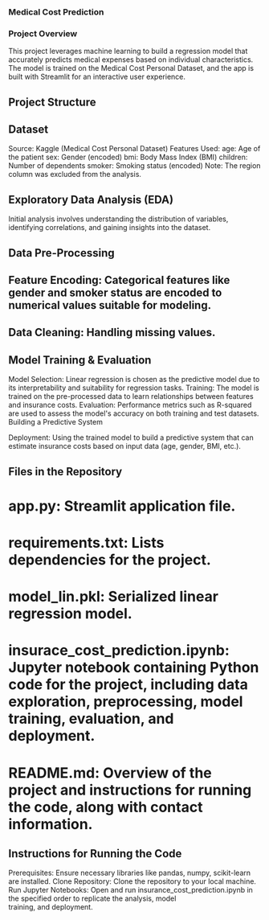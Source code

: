 ### Medical Cost Prediction
### Project Overview

This project leverages machine learning to build a regression model that accurately predicts medical expenses based on individual characteristics. The model is trained on the Medical Cost Personal Dataset, and the app is built with Streamlit for an interactive user experience.

## Project Structure
## Dataset

Source: Kaggle (Medical Cost Personal Dataset)
Features Used:
age: Age of the patient
sex: Gender (encoded)
bmi: Body Mass Index (BMI)
children: Number of dependents
smoker: Smoking status (encoded)
Note: The region column was excluded from the analysis.
## Exploratory Data Analysis (EDA)
Initial analysis involves understanding the distribution of variables, identifying correlations, and gaining insights into the dataset.
## Data Pre-Processing

## Feature Encoding: Categorical features like gender and smoker status are encoded to numerical values suitable for modeling.
## Data Cleaning: Handling missing values.
## Model Training & Evaluation

Model Selection: Linear regression is chosen as the predictive model due to its interpretability and suitability for regression tasks.
Training: The model is trained on the pre-processed data to learn relationships between features and insurance costs.
Evaluation: Performance metrics such as R-squared are used to assess the model's accuracy on both training and test datasets.
Building a Predictive System

Deployment: Using the trained model to build a predictive system that can estimate insurance costs based on input data (age, gender, BMI, etc.).

## Files in the Repository
# app.py: Streamlit application file.
# requirements.txt: Lists dependencies for the project.
# model_lin.pkl: Serialized linear regression model.
# insurace_cost_prediction.ipynb: Jupyter notebook containing Python code for the project, including data exploration, preprocessing, model training, evaluation, and deployment.
# README.md: Overview of the project and instructions for running the code, along with contact information.

## Instructions for Running the Code
Prerequisites: Ensure necessary libraries like pandas, numpy, scikit-learn are installed.
Clone Repository: Clone the repository to your local machine.
Run Jupyter Notebooks: Open and run insurance_cost_prediction.ipynb in the specified order to replicate the analysis, model training, and deployment.
